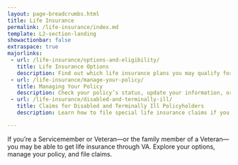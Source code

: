 ```yaml
---
layout: page-breadcrumbs.html
title: Life Insurance
permalink: /life-insurance/index.md
template: L2-section-landing
showactionbar: false
extraspace: true
majorlinks:
 - url: /life-insurance/options-and-eligibility/
   title: Life Insurance Options 
   description: Find out which life insurance plans you may qualify for—and the benefits you’ll receive with each plan.
 - url: /life-insurance/manage-your-policy/
   title: Managing Your Policy 
   description: Check your policy’s status, update your information, or pay your bill online.
 - url: /life-insurance/disabled-and-terminally-ill/
   title: Claims for Disabled and Terminally Ill Policyholders
   description: Learn how to file special life insurance claims if you or your spouse become totally disabled or terminally ill.

---
```


<div class="va-introtext">

If you’re a Servicemember or Veteran—or the family member of a Veteran—you may be able to get life insurance through VA. Explore your options, manage your policy, and file claims.

</div>



